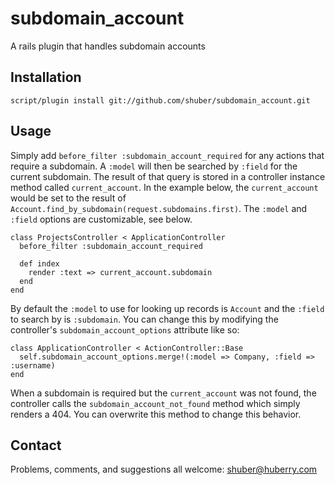 subdomain\_account
==================

A rails plugin that handles subdomain accounts


Installation
------------

	script/plugin install git://github.com/shuber/subdomain_account.git


Usage
-----

Simply add `before_filter :subdomain_account_required` for any actions that require a subdomain. A `:model` will then be searched 
by `:field` for the current subdomain. The result of that query is stored in a controller instance method called `current_account`. 
In the example below, the `current_account` would be set to the result of `Account.find_by_subdomain(request.subdomains.first)`. 
The `:model` and `:field` options are customizable, see below.

	class ProjectsController < ApplicationController
	  before_filter :subdomain_account_required
	
	  def index
	    render :text => current_account.subdomain
	  end
	end

By default the `:model` to use for looking up records is `Account` and the `:field` to search by is `:subdomain`. You can change 
this by modifying the controller's `subdomain_account_options` attribute like so:

	class ApplicationController < ActionController::Base
	  self.subdomain_account_options.merge!(:model => Company, :field => :username)
	end

When a subdomain is required but the `current_account` was not found, the controller calls the `subdomain_account_not_found` method 
which simply renders a 404. You can overwrite this method to change this behavior.


Contact
-------

Problems, comments, and suggestions all welcome: [shuber@huberry.com](mailto:shuber@huberry.com)